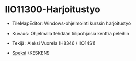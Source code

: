 # IIO11300-Harjoitustyo
* TileMapEditor: Windows-ohjelmointi kurssin harjoitustyö
* Kuvaus: Ohjelmalla tehdään tiilipohjaisia kenttiä peleihin
* Tekijä: Aleksi Vuorela (H8346 / IIO14S1)

* [Speksi](https://github.com/vuoale/IIO11300-Harjoitustyo/wiki/Speksi) (KESKEN!)
